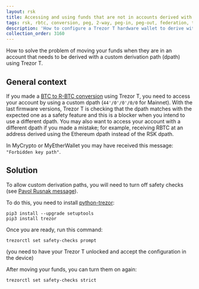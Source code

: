 ```yaml
---
layout: rsk
title: Accessing and using funds that are not in accounts derived with RSK dpath in Trezor T
tags: rsk, rbtc, conversion, peg, 2-way, peg-in, peg-out, federation, trezor, dpath
description: 'How to configure a Trezor T hardware wallet to derive with a custom dpath'
collection_order: 3160
---
```


How to solve the problem of moving your funds when they are in an account that needs to
be derived with a custom derivation path (dpath) using Trezor T.

## General context

If you made a [BTC to R-BTC conversion](#btc-to-r-btc-conversion) using Trezor T, you need to access your account by using a custom dpath (`44'/0'/0'/0/0` for Mainnet). With the last firmware versions, Trezor T is checking that the dpath matches with the expected one as a safety feature and this is a blocker when you intend to use a different dpath.
You may also want to access your account with a different dpath if you made a mistake; for example, receiving RBTC at an address derived using the Ethereum dpath instead of the RSK dpath.

In MyCrypto or MyEtherWallet you may have received this message: `"Forbidden key path"`.


## Solution

To allow custom derivation paths, you will need to turn off safety checks (see [Pavol Rusnak message](https://github.com/trezor/trezor-firmware/issues/1255#issuecomment-691463540)).

To do this, you need to install [python-trezor](https://github.com/trezor/python-trezor):

```shell
pip3 install --upgrade setuptools
pip3 install trezor
```

Once you are ready, run this command:

```shell
trezorctl set safety-checks prompt
```
(you need to have your Trezor T unlocked and accept the configuration in the device)

After moving your funds, you can turn them on again:

```shell
trezorctl set safety-checks strict
```
